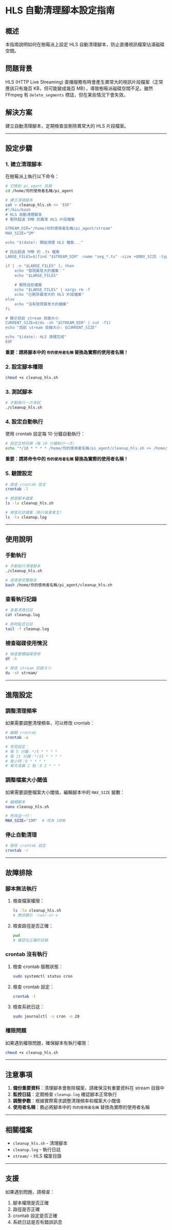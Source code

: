 # HLS 自動清理腳本設定指南

## 概述

本指南說明如何在樹莓派上設定 HLS 自動清理腳本，防止直播視訊檔案佔滿磁碟空間。

## 問題背景

HLS (HTTP Live Streaming) 直播服務有時會產生異常大的視訊片段檔案（正常應該只有幾百 KB，但可能變成幾百 MB），導致樹莓派磁碟空間不足。雖然 FFmpeg 有 `delete_segments` 標誌，但在某些情況下會失效。

## 解決方案

建立自動清理腳本，定期檢查並刪除異常大的 HLS 片段檔案。

---

## 設定步驟

### 1. 建立清理腳本

在樹莓派上執行以下命令：

```bash
# 切換到 pi_agent 目錄
cd /home/你的使用者名稱/pi_agent

# 建立清理腳本
cat > cleanup_hls.sh << 'EOF'
#!/bin/bash
# HLS 自動清理腳本
# 刪除超過 5MB 的異常 HLS 片段檔案

STREAM_DIR="/home/你的使用者名稱/pi_agent/stream"
MAX_SIZE="5M"

echo "$(date): 開始清理 HLS 檔案..."

# 找出超過 5MB 的 .ts 檔案
LARGE_FILES=$(find "$STREAM_DIR" -name "seg_*.ts" -size +$MAX_SIZE -type f)

if [ -n "$LARGE_FILES" ]; then
    echo "發現異常大的檔案："
    echo "$LARGE_FILES"
    
    # 刪除這些檔案
    echo "$LARGE_FILES" | xargs rm -f
    echo "已刪除異常大的 HLS 片段檔案"
else
    echo "沒有發現異常大的檔案"
fi

# 顯示目前 stream 目錄大小
CURRENT_SIZE=$(du -sh "$STREAM_DIR" | cut -f1)
echo "目前 stream 目錄大小: $CURRENT_SIZE"

echo "$(date): HLS 清理完成"
EOF
```

**重要：請將腳本中的 `你的使用者名稱` 替換為實際的使用者名稱！**

### 2. 設定腳本權限

```bash
chmod +x cleanup_hls.sh
```

### 3. 測試腳本

```bash
# 手動執行一次測試
./cleanup_hls.sh
```

### 4. 設定自動執行

使用 crontab 設定每 10 分鐘自動執行：

```bash
# 設定定時任務（每 10 分鐘執行一次）
echo "*/10 * * * * /home/你的使用者名稱/pi_agent/cleanup_hls.sh >> /home/你的使用者名稱/pi_agent/cleanup.log 2>&1" | crontab -
```

**重要：請將命令中的 `你的使用者名稱` 替換為實際的使用者名稱！**

### 5. 驗證設定

```bash
# 檢查 crontab 設定
crontab -l

# 檢查腳本檔案
ls -la cleanup_hls.sh

# 檢查日誌檔案（執行後會產生）
ls -la cleanup.log
```

---

## 使用說明

### 手動執行

```bash
# 手動執行清理腳本
./cleanup_hls.sh

# 或使用完整路徑
bash /home/你的使用者名稱/pi_agent/cleanup_hls.sh
```

### 查看執行記錄

```bash
# 查看清理日誌
cat cleanup.log

# 即時監控日誌
tail -f cleanup.log
```

### 檢查磁碟使用情況

```bash
# 檢查整體磁碟使用
df -h

# 檢查 stream 目錄大小
du -sh stream/
```

---

## 進階設定

### 調整清理頻率

如果需要調整清理頻率，可以修改 crontab：

```bash
# 編輯 crontab
crontab -e

# 常見設定：
# 每 5 分鐘：*/5 * * * *
# 每 15 分鐘：*/15 * * * *
# 每小時：0 * * * *
# 每天凌晨 2 點：0 2 * * *
```

### 調整檔案大小閾值

如果需要調整檔案大小閾值，編輯腳本中的 `MAX_SIZE` 變數：

```bash
# 編輯腳本
nano cleanup_hls.sh

# 修改這一行：
MAX_SIZE="10M"  # 改為 10MB
```

### 停止自動清理

```bash
# 移除 crontab 設定
crontab -r
```

---

## 故障排除

### 腳本無法執行

1. 檢查檔案權限：
   ```bash
   ls -la cleanup_hls.sh
   # 應該顯示 -rwxr-xr-x
   ```

2. 檢查路徑是否正確：
   ```bash
   pwd
   # 確認在正確的目錄
   ```

### crontab 沒有執行

1. 檢查 crontab 服務狀態：
   ```bash
   sudo systemctl status cron
   ```

2. 檢查 crontab 設定：
   ```bash
   crontab -l
   ```

3. 檢查系統日誌：
   ```bash
   sudo journalctl -u cron -n 20
   ```

### 權限問題

如果遇到權限問題，確保腳本有執行權限：

```bash
chmod +x cleanup_hls.sh
```

---

## 注意事項

1. **備份重要資料**：清理腳本會刪除檔案，請確保沒有重要資料在 stream 目錄中
2. **監控日誌**：定期檢查 `cleanup.log` 確認腳本正常執行
3. **調整參數**：根據實際需求調整清理頻率和檔案大小閾值
4. **使用者名稱**：務必將腳本中的 `你的使用者名稱` 替換為實際的使用者名稱

---

## 相關檔案

- `cleanup_hls.sh` - 清理腳本
- `cleanup.log` - 執行日誌
- `stream/` - HLS 檔案目錄

---

## 支援

如果遇到問題，請檢查：
1. 腳本權限是否正確
2. 路徑是否正確
3. crontab 設定是否正確
4. 系統日誌是否有錯誤訊息
